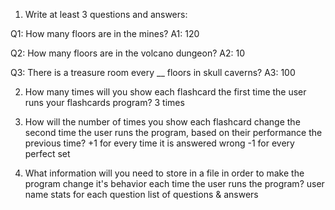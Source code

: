 1. Write at least 3 questions and answers:

Q1: How many floors are in the mines?
A1: 120

Q2: How many floors are in the volcano dungeon?
A2: 10

Q3: There is a treasure room every __ floors in skull caverns?
A3: 100

2. How many times will you show each flashcard the first time the user runs your flashcards program? 
    3 times

3. How will the number of times you show each flashcard change the second time the user runs the program, based on their performance the previous time? 
    +1 for every time it is answered wrong
    -1 for every perfect set    

4. What information will you need to store in a file in order to make the program change it's behavior each time the user runs the program?
user name
stats for each question
list of questions & answers
